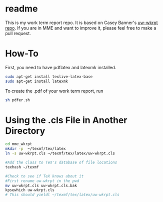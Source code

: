 # readme
This is my work term report repo. It is based on Casey Banner's [uw-wkrpt repo](https://github.com/kcbanner/uw-wkrpt). If you are in MME and want to improve it, please feel free to make a pull request.


# How-To
First, you need to have pdflatex and latexmk installed.


```bash
sudo apt-get install texlive-latex-base
sudo apt-get install latexmk
```

To create the .pdf of your work term report, run
```bash
sh pdfer.sh
```

# Using the .cls File in Another Directory
```bash
cd mme_wkrpt
mkdir -p  ~/texmf/tex/latex
ln -s uw-wkrpt.cls ~/texmf/tex/latex/uw-wkrpt.cls

#Add the class to TeX's database of file locations
texhash ~/texmf

#Check to see if TeX knows about it
#First rename uw-wkrpt in the pwd
mv uw-wkrpt.cls uw-wkrpt.cls.bak
kpsewhich uw-wkrpt.cls
# This should yieldl ~/texmf/tex/latex/uw-wkrpt.cls
```

